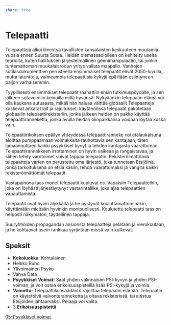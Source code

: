 ```yaml
---
share: true
---
```

# Telepaatti

Telepaatteja alkoi ilmestyä tavallisten kansalaisten keskuuteen muutamia vuosia ennen Suurta Sotaa. Heidän olemassaololleen on kehitelty useita teorioita, kuten hallituksen järjestelmällinen geenimanipulaatio, tai jonkin tuntemattoman muukalaisrodun yritys vallata maapallo. Vanhojen sotilasdokumenttien perusteella ensimmäiset telepaatit elivät 2050-luvulla, mutta latentteja, vaimeampia telepaattisia kykyjä epäillään esiintyneen paljon varhaisemmin.

Tyypillisesti ensimmäiset telepaatit raahattiin ensin tutkimuspöydälle, ja sen jälkeen sotavoimiin keinoilla millä hyvänsä. Nykyäänkin telepaatin elämä voi olla kaukana autuaasta, mikäli hän haluaa välttää globaalit Telepaatteja koskevat ankarat lait ja rajoitukset: käytännössä telepaatit pakotetaan globaaliin telepaattirekisteriin, jonka jälkeen heidän on pakko käyttää telepaattiranneketta, jonka avulla heidän olinpaikkansa voidaan löytää koska vain.

Telepaattirikoksen epäilyn yhteydessä telepaattiranneke voi etälaukaisuna aloittaa pumppaamaan voimakkaita rauhottavia sen kantajaan, täten lamaannuttaen kaikki psyykkiset kyvyt ja tehden kantajasta vaarattoman. Telepaattirannekkeen irrottaminen on hyvin vaikeaa ja rangaistavaa, ja siihen tehdy varotoimet voivat tappaa telepaatin. Rekisteröimättömiä telepaatteja varten on perustettu oma järjestö, joka tunnetaan Etsijöinä, jonka tarkoituksena on etsiä käsiin, tehdä vaarattomaksi ja vangita kaikki rekisteröimättömät telepaatit.

Vastapainona taas monet telepaatit kuuluvat ns. Vapaisiin Telepaatteihin, joka on löyhästi järjestäytynyt vastarintaliike, joka ajaa telepaattien vapauttamista.

Telepaatit ovat hyvin älykkäitä ja he pystyvät kouluttamattominakin, käyttämään mieltään hyvinkin monipuolisesti. Koulutettu telepaatti taas on helposti näkymätön, täydellinen tappaja.

Suuryhtiöiden propagandan ansionsta telepaatteja pelätään ja vieroksutaan, ja he kohtaavat usein rankkaa syrjintään missä vain kulkevat.

## Speksit

- **Kokoluokka**: Kohtalainen
- Heikko Ruho
- Ylivoimainen Psyko
- Vahva Data
- **Psyykkiset Voimat:** Saat yhden valinnaisen PSI-kyvyn ja yhden PSI-voiman, ja voit ostaa erikoisuuspisteillä lisää PSI-kykyjä ja voimia.
- **Vainottu:** Telepaattilainsäädäntö rajoittaa telepaatin elämää. Telepaatin on käytettävä valvontaranneketta ja oltava rekisterissä, tai altistua Etsijöiden jahtaamaksi. Pelaaja voi valita.
- 3 **Erikoisuuspistettä**

[05-Psyykkiset voimat](../../../05-Psyykkiset%20voimat.md)